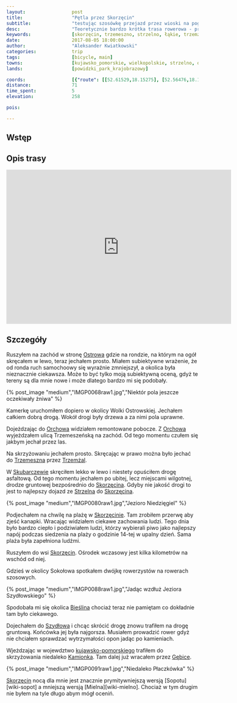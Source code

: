 ```yaml
---
layout:                 post
title:                  "Pętla przez Skorzęcin"
subtitle:               "testując szosówkę przejazd przez wioski na pograniczu województwa kujawsko-pomorskiego i wielkopolskiego"
desc:                   "Teoretycznie bardzo krótka trasa rowerowa - przejażdżka aby zobaczyć jak wygląda Skorzęcin za dnia. Ostatecznie przejechałem 71km obserwując kujawskie i wielkopolskie wsie tuż po okresie żniw."
keywords:               [skorzęcin, trzemeszno, strzelno, łąkie, trzemżal]
date:                   2017-08-05 18:00:00
author:                 "Aleksander Kwiatkowski"
categories:             trip
tags:                   [bicycle, main]
towns:                  [kujawsko_pomorskie, wielkopolskie, strzelno, orchowo, powidz, witkowo, trzemeszno, mogilno]
lands:                  [powidzki_park_krajobrazowy]

coords:                 [{"route": [[52.61529,18.15275], [52.56476,18.10486], [52.54362,18.08280], [52.53506,18.08349], [52.50869,18.05576], [52.49777,18.02169], [52.50153,18.01508], [52.49395,17.97525], [52.49761,17.94727], [52.49380,17.92848], [52.46086,17.90985], [52.46426,17.87955], [52.46850,17.86445], [52.46222,17.85912], [52.46217,17.85432], [52.48037,17.84453], [52.48361,17.83269], [52.49443,17.83346], [52.50148,17.84359], [52.51470,17.82651], [52.52143,17.84428], [52.53679,17.83741], [52.54770,17.84342], [52.54754,17.89629], [52.55892,17.93955], [52.56596,17.93998], [52.57874,17.98444], [52.57994,17.99903], [52.60074,18.03190], [52.59386,18.07284], [52.61383,18.13558], [52.61482,18.15266]], "type": "bicycle"}]
distance:               71
time_spent:             5
elevation:              258  

pois:

---
```


[wiki-ostrowo]: https://pl.wikipedia.org/wiki/Ostrowo_(wie%C5%9B_w_powiecie_mogile%C5%84skim)
[wiki-orchowo]: https://pl.wikipedia.org/wiki/Orchowo
[wiki-trzemeszno]: https://pl.wikipedia.org/wiki/Trzemeszno
[wiki-trzemzal]: https://pl.wikipedia.org/wiki/Trzem%C5%BCal
[wiki-skubarczewo]: https://pl.wikipedia.org/wiki/Skubarczewo
[wiki-skorzecin]: https://pl.wikipedia.org/wiki/Skorz%C4%99cin_(wie%C5%9B_w_wojew%C3%B3dztwie_wielkopolskim)
[wiki-strzelno]: https://pl.wikipedia.org/wiki/Strzelno
[wiki-bieslin]: https://pl.wikipedia.org/wiki/Bie%C5%9Blin
[wiki-szydlowo]: https://pl.wikipedia.org/wiki/Szyd%C5%82owo_(powiat_gnie%C5%BAnie%C5%84ski)
[wiki-kujawsko-pomorskie]: https://pl.wikipedia.org/wiki/Kujawsko-pomorskie
[wiki-kamionek]: https://pl.wikipedia.org/wiki/Kamionek_(wojew%C3%B3dztwo_kujawsko-pomorskie)
[wiki-gebice]: https://pl.wikipedia.org/wiki/G%C4%99bice


Wstęp
-----

Opis trasy
----------

<iframe height='405' width='590' frameborder='0' allowtransparency='true' scrolling='no' src='https://www.strava.com/activities/1120403006/embed/cb1b919945b2454ef643620f876f15f0c4d7574c'></iframe>

Szczegóły
---------

Ruszyłem na zachód w stronę [Ostrowa][wiki-ostrowo] gdzie na rondzie,
na którym na ogół skręcałem
w lewo, teraz jechałem prosto. Miałem subiektywne wrażenie, że od ronda ruch
samochoowy się
wyraźnie zmniejszył, a okolica była nieznacznie ciekawsza. Może to być
tylko moją subiektywną oceną, gdyż te tereny są dla mnie nowe i może
dlatego bardzo mi się podobały.

{% post_image "medium","IMGP0068raw1.jpg","Niektór pola jeszcze oczekiwały żniwa" %}

Kamerkę uruchomiłem dopiero w okolicy Wolki Ostrowskiej.
Jechałem całkiem dobrą drogą. Wokół drogi były drzewa a za nimi pola uprawne.

Dojeżdzając do [Orchowa][wiki-orchowo] widziałem remontowane pobocze.
Z [Orchowa][wiki-orchowo] wyjeżdzałem ulicą Trzemeszeńską na zachód.
Od tego momentu czułem się jakbym jechał przez las.

Na skrzyżowaniu jechałem prosto. Skręcając w prawo można było jechać do
[Trzemeszna][wiki-trzemeszno] przez [Trzemżal][wiki-trzemzal].

W [Skubarczewie][wiki-skubarczewo] skręciłem lekko w lewo i niestety opuściłem
drogę asfaltową. Od tego momentu jechałem po ubitej, lecz miejscami
wilgotnej, drodze gruntowej bezpośrednio do [Skorzęcina][wiki-skorzecin].
Gdyby nie jakość drogi to jest to najlepszy dojazd ze [Strzelna][wiki-strzelno]
do [Skorzęcina][wiki-skorzecin].

{% post_image "medium","IMGP0080raw1.jpg","Jezioro Niedzięgiel" %}

Podjechałem na chwilę na plażę w [Skorzęcinie][wiki-skorzecin].
Tam zrobiłem przerwę aby zjeść kanapki.
Wracając widziałem ciekawe zachowania ludzi. Tego dnia było bardzo ciepło
i podziwiałem ludzi, którzy wybierali piwo jako najlepszy napój podczas
siedzenia na plaży o godzinie 14-tej w upalny dzień.
Sama plaża była zapełniona ludźmi.

Ruszyłem do wsi [Skorzęcin][wiki-skorzecin]. Ośrodek wczasowy jest kilka
kilometrów na wschód od niej.

Gdzieś w okolicy Sokołowa spotkałem dwójkę rowerzystów na
rowerach szosowych.

{% post_image "medium","IMGP0088raw1.jpg","Jadąc wzdłuż Jeziora Szydłowskiego" %}

Spodobała mi się okolica [Bieślina][wiki-bieslin] chociaż teraz nie pamiętam
co dokładnie tam było ciekawego.

Dojechałem do [Szydłowa][wiki-szydlowo] i chcąc skrócić drogę znowu
trafiłem na drogę gruntową. Końcówka jej była najgorsza. Musiałem prowadzić
rower gdyż nie chciałem sprawdzać wytrzymałości opon jadąc po kamieniach.

Wjeżdzając w wojewdztwo [kujawsko-pomorskiego][wiki-kujawsko-pomorskie]
trafiłem do skrzyżowania niedaleko [Kamionka][wiki-kamionek].
Tam dalej już wracałem przez [Gębice][wiki-gebice].

{% post_image "medium","IMGP0091raw1.jpg","Niedaleko Płaczkówka" %}

[Skorzęcin][wiki-skorzecin] nocą dla mnie jest znacznie
prymitywniejszą wersją [Sopotu][wiki-sopot] a mniejszą wersją
[Mielna][wiki-mielno]. Chociaż w tym drugim nie byłem na tyle długo abym mógł
oceniń.
